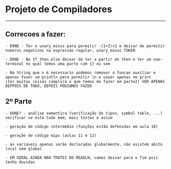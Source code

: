 # Projeto de Compiladores
--------------------------

## Correcoes a fazer:
    - DONE - Ter o unary_minus para permitir -(1+2)+2 e deixar de permitir numeros negativos na expressão regular, unary_minus TOKEN

    - DONE - No If_then_else deixar de ter a partir do then e ter um nao-terminal no qual temos uma parte com {} ou sem 

    - Na String que n é necessario podemos remover a funcao auxiliar e apenas fazer um println para permitir \n e usear apenas no print
    (ter muitas coisas complica o que temos de fazer em parte2) VER APENAS DEPPOIS DE TUDO, DEPOIS PODIAMOS FAZER

## 2º Parte
    - DONE? - análise semantica (verificação de tipos, symbol table, ...)
    verificar se está tudo bem, mais testes e assim

    - geração de código intermédio (funções estão defenidas em aula 10)

    - geração de código mips (aulas 11 e 12)

    - as variaveis apenas serão declaradas globalmente, não existem abito local nem global

    - EM GERAL AINDA NAO TRATEI DO READLN, vamos deixar para o fim pois tenho duvidas